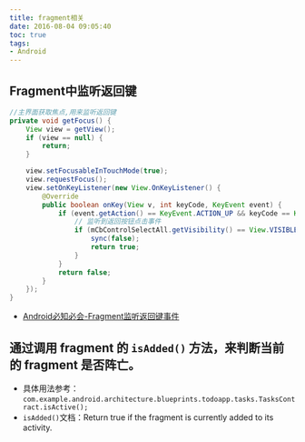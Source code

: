 ```yaml
---
title: fragment相关
date: 2016-08-04 09:05:40
toc: true
tags:
- Android
---
```


## Fragment中监听返回键
``` java
//主界面获取焦点,用来监听返回键
private void getFocus() {
    View view = getView();
    if (view == null) {
        return;
    }

    view.setFocusableInTouchMode(true);
    view.requestFocus();
    view.setOnKeyListener(new View.OnKeyListener() {
        @Override
        public boolean onKey(View v, int keyCode, KeyEvent event) {
            if (event.getAction() == KeyEvent.ACTION_UP && keyCode == KeyEvent.KEYCODE_BACK) {
                // 监听到返回按钮点击事件
                if (mCbControlSelectAll.getVisibility() == View.VISIBLE) {
                    sync(false);
                    return true;
                }
            }
            return false;
        }
    });
}
```
- [Android必知必会-Fragment监听返回键事件](http://blog.csdn.net/ys743276112/article/details/51205227)

## 通过调用 fragment 的 `isAdded()` 方法，来判断当前的 fragment 是否阵亡。
- 具体用法参考：`com.example.android.architecture.blueprints.todoapp.tasks.TasksContract.isActive();`
- `isAdded()`文档：Return true if the fragment is currently added to its activity.
